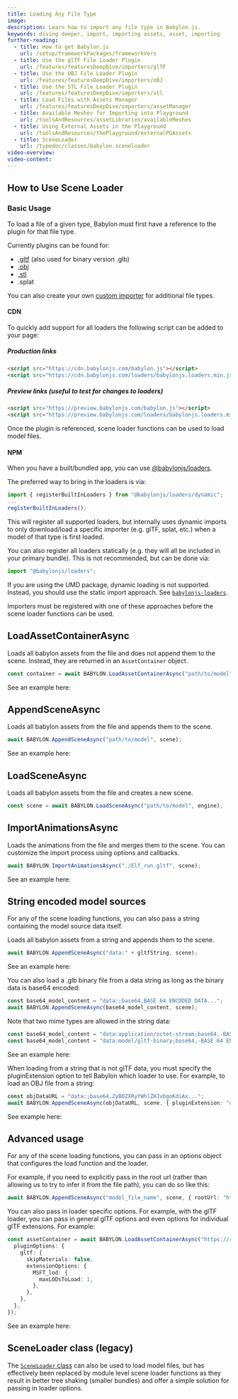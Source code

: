 ```yaml
---
title: Loading Any File Type
image:
description: Learn how to import any file type in Babylon.js.
keywords: diving deeper, import, importing assets, asset, importing
further-reading:
  - title: How to get Babylon.js
    url: /setup/frameworkPackages/frameworkVers
  - title: Use the glTF File Loader Plugin
    url: /features/featuresDeepDive/importers/glTF
  - title: Use the OBJ File Loader Plugin
    url: /features/featuresDeepDive/importers/oBJ
  - title: Use the STL File Loader Plugin
    url: /features/featuresDeepDive/importers/stl
  - title: Load Files with Assets Manager
    url: /features/featuresDeepDive/importers/assetManager
  - title: Available Meshes for Importing into Playground
    url: /toolsAndResources/assetLibraries/availableMeshes
  - title: Using External Assets in the Playground
    url: /toolsAndResources/thePlayground/externalPGAssets
  - title: SceneLoader
    url: /typedoc/classes/babylon.sceneloader
video-overview:
video-content:
---
```


## How to Use Scene Loader

### Basic Usage

To load a file of a given type, Babylon must first have a reference to the plugin for that file type.

Currently plugins can be found for:

- [.gltf](/features/featuresDeepDive/importers/glTF) (also used for binary version .glb)
- [.obj](/features/featuresDeepDive/importers/oBJ)
- [.stl](/features/featuresDeepDive/importers/stl)
- .splat

You can also create your own [custom importer](/features/featuresDeepDive/importers/createImporters) for additional file types.

#### CDN

To quickly add support for all loaders the following script can be added to your page:

<Alert severity="warning" title="Warning" description="The CDN should not be used in production environments. The purpose of our CDN is to serve Babylon packages to users learning how to use the platform or running small experiments. Once you've built an application and are ready to share it with the world at large, you should serve all packages from your own CDN."/>

##### Production links

```html
<script src="https://cdn.babylonjs.com/babylon.js"></script>
<script src="https://cdn.babylonjs.com/loaders/babylonjs.loaders.min.js"></script>
```

##### Preview links (useful to test for changes to loaders)

```html
<script src="https://preview.babylonjs.com/babylon.js"></script>
<script src="https://preview.babylonjs.com/loaders/babylonjs.loaders.min.js"></script>
```

Once the plugin is referenced, scene loader functions can be used to load model files.

#### NPM

When you have a built/bundled app, you can use [@babylonjs/loaders](https://www.npmjs.com/package/@babylonjs/loaders).

The preferred way to bring in the loaders is via:

```typescript
import { registerBuiltInLoaders } from "@babylonjs/loaders/dynamic";
...
registerBuiltInLoaders();
```

This will register all supported loaders, but internally uses dynamic imports to only download/load a specific importer (e.g. glTF, splat, etc.) when a model of that type is first loaded.

You can also register all loaders statically (e.g. they will all be included in your primary bundle). This is not recommended, but can be done via:

<Alert severity="warning" title="Warning" description="If possible, prefer registerBuiltInLoaders rather than statically importing loaders." />

```typescript
import "@babylonjs/loaders";
```

If you are using the UMD package, dynamic loading is not supported. Instead, you should use the static import approach. See [`babylonjs-loaders`](https://www.npmjs.com/package/babylonjs-loaders).

Importers must be registered with one of these approaches before the scene loader functions can be used.

## LoadAssetContainerAsync

Loads all babylon assets from the file and does not append them to the scene. Instead, they are returned in an `AssetContainer` object.

```typescript
const container = await BABYLON.LoadAssetContainerAsync("path/to/model", scene);
```

See an example here: <Playground id="#C3MP99#26" title="Asset Container Load Example" description="Simple example showing how to load assets into asset containers." image="/img/playgroundsAndNMEs/divingDeeperFileImport5.jpg" isMain={true} category="Import"/>

## AppendSceneAsync

Loads all babylon assets from the file and appends them to the scene.

```typescript
await BABYLON.AppendSceneAsync("path/to/model", scene);
```

See an example here: <Playground id="#WGZLGJ#11018" title="Append An Object" description="Simple example showing how append an object to your scene." image="/img/playgroundsAndNMEs/divingDeeperFileImport1.jpg" isMain={true} category="Import"/>

## LoadSceneAsync

Loads all babylon assets from the file and creates a new scene.

```typescript
const scene = await BABYLON.LoadSceneAsync("path/to/model", engine);
```

## ImportAnimationsAsync

Loads the animations from the file and merges them to the scene.
You can customize the import process using options and callbacks.

```typescript
await BABYLON.ImportAnimationsAsync("./Elf_run.gltf", scene);
```

See an example here: <Playground id="#UGD0Q0#312" title="Importing Animations" description="Simple example showing how to import animations into your scene." image="/img/playgroundsAndNMEs/divingDeeperFileImport6.jpg"/>

## String encoded model sources

For any of the scene loading functions, you can also pass a string containing the model source data itself.

Loads all babylon assets from a string and appends them to the scene.

```typescript
await BABYLON.AppendSceneAsync("data:" + gltfString, scene);
```

See an example here: <Playground id="#ANPU8N#10" title="Append Assets From A String" description="Simple example showing how append objects from a string." image="/img/playgroundsAndNMEs/divingDeeperFileImport2.jpg"/>

You can also load a .glb binary file from a data string as long as the binary data is base64 encoded:

```typescript
const base64_model_content = "data:;base64,BASE 64 ENCODED DATA...";
await BABYLON.AppendSceneAsync(base64_model_content, scene);
```

Note that two mime types are allowed in the string data:

```typescript
const base64_model_content = "data:application/octet-stream;base64,-BASE 64 ENCODED DATA-";
const base64_model_content = "data:model/gltf-binary;base64,-BASE 64 ENCODED DATA-";
```

See an example here: <Playground id="#68J9RS#1" title="Load .glb From Binary Data" description="Simple example showing how to load an object from a data string that is base64 encoded." image="/img/playgroundsAndNMEs/divingDeeperFileImport3.jpg"/>

When loading from a string that is not glTF data, you must specify the pluginExtension option to tell Babylon which loader to use. For example, to load an OBJ file from a string:

```typescript
const objDataURL = "data:;base64,ZyB0ZXRyYWhlZHJvbgoKdiAx...";
await BABYLON.AppendSceneAsync(objDataURL, scene, { pluginExtension: "obj" });
```

See example here: <Playground id="#58T0JY#46" title="Load base64 model" description="Example showing how to load a base64 encoded model using the data url syntax" image="/img/playgroundsAndNMEs/pg-58T0JY.png" />

## Advanced usage

For any of the scene loading functions, you can pass in an options object that configures the load function and the loader.

For example, if you need to explicitly pass in the root url (rather than allowing us to try to infer it from the file path), you can do so like this:

```typescript
await BABYLON.AppendSceneAsync("model_file_name", scene, { rootUrl: "https://example.com/assets/" });
```

You can also pass in loader specific options. For example, with the glTF loader, you can pass in general glTF options and even options for individual glTF extensions. For example:

```typescript
const assetContainer = await BABYLON.LoadAssetContainerAsync("https://raw.githubusercontent.com/BabylonJS/Assets/master/meshes/LevelOfDetail.glb", scene, {
  pluginOptions: {
    gltf: {
      skipMaterials: false,
      extensionOptions: {
        MSFT_lod: {
          maxLODsToLoad: 1,
        },
      },
    },
  },
});
```

See an example here: <Playground id="#IAAJMR#4" title="Load With Detailed Options" description="Simple example showing how to pass glTF loader options and glTF extension options." image="/img/playgroundsAndNMEs/divingDeeperFileImport7.jpg"/>

## SceneLoader class (legacy)

The [`SceneLoader` class](/features/featuresDeepDive/importers/legacy) can also be used to load model files, but has effectively been replaced by module level scene loader functions as they result in better tree shaking (smaller bundles) and offer a simple solution for passing in loader options.
